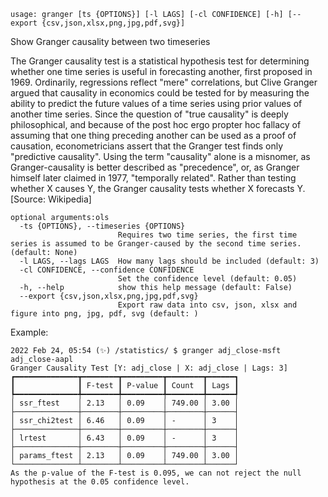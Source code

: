 ```
usage: granger [ts {OPTIONS}] [-l LAGS] [-cl CONFIDENCE] [-h] [--export {csv,json,xlsx,png,jpg,pdf,svg}]
```

Show Granger causality between two timeseries

The Granger causality test is a statistical hypothesis test for determining whether one time series is useful in forecasting another, first proposed in 1969. Ordinarily, regressions reflect "mere" correlations, but Clive Granger argued that causality in economics could be tested for by measuring the ability to predict the future values of a time series using prior values of another time series. Since the question of "true causality" is deeply philosophical, and because of the post hoc ergo propter hoc fallacy of assuming that one thing preceding another can be used as a proof of causation, econometricians assert that the Granger test finds only "predictive causality". Using the term "causality" alone is a misnomer, as Granger-causality is better described as "precedence", or, as Granger himself later claimed in 1977, "temporally related". Rather than testing whether X causes Y, the Granger causality tests whether X forecasts Y. [Source: Wikipedia]

```
optional arguments:ols 
  -ts {OPTIONS}, --timeseries {OPTIONS}
                        Requires two time series, the first time series is assumed to be Granger-caused by the second time series. (default: None)
  -l LAGS, --lags LAGS  How many lags should be included (default: 3)
  -cl CONFIDENCE, --confidence CONFIDENCE
                        Set the confidence level (default: 0.05)
  -h, --help            show this help message (default: False)
  --export {csv,json,xlsx,png,jpg,pdf,svg}
                        Export raw data into csv, json, xlsx and figure into png, jpg, pdf, svg (default: )
```

Example:
```
2022 Feb 24, 05:54 (✨) /statistics/ $ granger adj_close-msft adj_close-aapl
Granger Causality Test [Y: adj_close | X: adj_close | Lags: 3]
┏━━━━━━━━━━━━━━┳━━━━━━━━┳━━━━━━━━━┳━━━━━━━━┳━━━━━━┓
┃              ┃ F-test ┃ P-value ┃ Count  ┃ Lags ┃
┡━━━━━━━━━━━━━━╇━━━━━━━━╇━━━━━━━━━╇━━━━━━━━╇━━━━━━┩
│ ssr_ftest    │ 2.13   │ 0.09    │ 749.00 │ 3.00 │
├──────────────┼────────┼─────────┼────────┼──────┤
│ ssr_chi2test │ 6.46   │ 0.09    │ -      │ 3    │
├──────────────┼────────┼─────────┼────────┼──────┤
│ lrtest       │ 6.43   │ 0.09    │ -      │ 3    │
├──────────────┼────────┼─────────┼────────┼──────┤
│ params_ftest │ 2.13   │ 0.09    │ 749.00 │ 3.00 │
└──────────────┴────────┴─────────┴────────┴──────┘
As the p-value of the F-test is 0.095, we can not reject the null hypothesis at the 0.05 confidence level.
```
